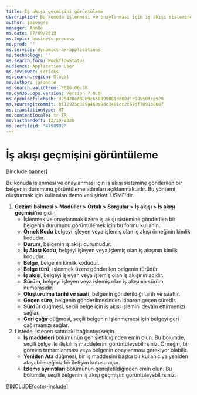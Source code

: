 ```yaml
---
title: İş akışı geçmişini görüntüleme
description: Bu konuda işlenmesi ve onaylanması için iş akışı sistemine gönderilen bir belgenin durumunu görüntüleme adımları açıklanmaktadır.
author: jasongre
manager: AnnBe
ms.date: 07/09/2019
ms.topic: business-process
ms.prod: ''
ms.service: dynamics-ax-applications
ms.technology: ''
ms.search.form: WorkflowStatus
audience: Application User
ms.reviewer: sericks
ms.search.region: Global
ms.author: jasongre
ms.search.validFrom: 2016-06-30
ms.dyn365.ops.version: Version 7.0.0
ms.openlocfilehash: 325478ed89b9c650899001dd08d1c98550fce520
ms.sourcegitcommit: b112925c389a460a98c3401cc2c67df7091b066f
ms.translationtype: HT
ms.contentlocale: tr-TR
ms.lasthandoff: 12/19/2020
ms.locfileid: "4798992"
---
```

# <a name="view-workflow-history"></a>İş akışı geçmişini görüntüleme

[!include [banner](../../includes/banner.md)]

Bu konuda işlenmesi ve onaylanması için iş akışı sistemine gönderilen bir belgenin durumunu görüntüleme adımları açıklanmaktadır. Bu yöntemi oluşturmak için kullanılan demo veri şirketi USMF'dir.

1. **Gezinti bölmesi > Modüller > Ortak > Sorgular > İş akışı > İş akışı geçmişi**'ne gidin.
    - İşlenmek ve onaylanmak üzere iş akışı sistemine gönderilen bir belgenin durumunu görüntülemek için bu formu kullanın.  
    - **Örnek Kodu** belgeyi işleyen veya işlemiş olan iş akışı örneğinin kimlik kodudur.  
    - **Durum**, belgenin iş akışı durumudur.  
    - **İş Akışı Kodu**, belgeyi işleyen veya işlemiş olan iş akışının kimlik kodudur.  
    - **Belge**, belgenin kimlik kodudur.  
    - **Belge türü**, işlenmek üzere gönderilen belgenin türüdür.  
    - **İş akışı**, belgeyi işleyen veya işlemiş olan iş akışının adıdır.  
    - **Sürüm**, belgeyi işleyen veya işlemiş olan iş akışının sürüm numarasıdır.  
    - **Oluşturulma tarihi ve saati**, belgenin gönderildiği tarih ve saattir.  
    - **Geçen süre**, belgenin gönderilmesinden itibaren geçen süredir.  
    - **Sürdür** düğmesi, seçili belge için iş akışı işlemini devam ettirmenizi sağlar.  
    - **Geri çağır** düğmesi, seçili belgenin işlenmemesi için belgeyi geri çağırmanızı sağlar.   
2. Listede, istenen satırdaki bağlantıyı seçin.
    - **İş maddeleri** bölümünün genişletildiğinden emin olun. Bu bölümde, seçili belge ile ilişkili iş maddelerini görüntüleyebilirsiniz. Örneğin, bir görevin tamamlanması veya belgenin onaylanması gerekiyor olabilir.  
    - **Yeniden Ata** düğmesi, bir iş maddesini başka bir kullanıcıya yeniden atayabileceğiniz bir iletişim kutusu açar.  
    - **İzleme ayrıntıları** bölümünün genişletildiğinden emin olun. Bu bölümde, seçili belgenin iş akışı geçmişini görüntüleyebilirsiniz.  



[!INCLUDE[footer-include](../../../../includes/footer-banner.md)]